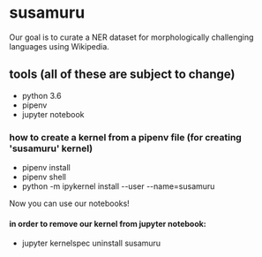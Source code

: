 # susamuru
Our goal is to curate a NER dataset for morphologically challenging languages using Wikipedia. 

## tools (all of these are subject to change)
* python 3.6
* pipenv
* jupyter notebook

### how to create a kernel from a pipenv file (for creating 'susamuru' kernel)
* pipenv install
* pipenv shell
* python -m ipykernel install --user --name=susamuru

Now you can use our notebooks!

#### in order to remove our kernel from jupyter notebook:
* jupyter kernelspec uninstall susamuru